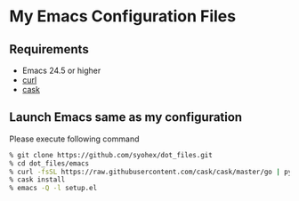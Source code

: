 # My Emacs Configuration Files

## Requirements

- Emacs 24.5 or higher
- [curl](http://curl.haxx.se/)
- [cask](http://cask.github.io/)


## Launch Emacs same as my configuration

Please execute following command

```bash
% git clone https://github.com/syohex/dot_files.git
% cd dot_files/emacs
% curl -fsSL https://raw.githubusercontent.com/cask/cask/master/go | python
% cask install
% emacs -Q -l setup.el
```
